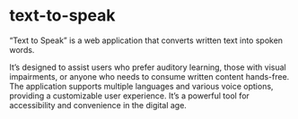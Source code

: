 # text-to-speak
“Text to Speak” is a web application that converts written text into spoken words.

It’s designed to assist users who prefer auditory learning, those with visual impairments, or anyone who needs to consume written content hands-free. The application supports multiple languages and various voice options, providing a customizable user experience. It’s a powerful tool for accessibility and convenience in the digital age.
